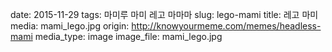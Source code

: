 date: 2015-11-29
tags: 마미루 마미 레고 마마마
slug: lego-mami
title: 레고 마미
media: mami_lego.jpg
origin: http://knowyourmeme.com/memes/headless-mami
media_type: image
image_file: mami_lego.jpg
